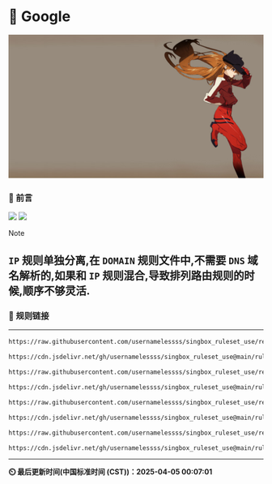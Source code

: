 
# 🧸 Google
![](https://raw.githubusercontent.com/usernamelessss/picture-bed/main/images/202504042256831.jpg)
### 📣 前言
![](https://shields.io/badge/-移除重复规则-ff69b4) ![](https://shields.io/badge/-IP&nbsp;规则单独存放不与&nbsp;DOMAIN&nbsp;等混合-green)
> [!NOTE]
**`IP` 规则单独分离,在 `DOMAIN` 规则文件中,不需要 `DNS` 域名解析的,如果和 `IP` 规则混合,导致排列路由规则的时候,顺序不够灵活.**
---

###  🔗 规则链接
---

```url
https://raw.githubusercontent.com/usernamelessss/singbox_ruleset_use/refs/heads/main/rule/Google/Google_IP.json
```

```url
https://cdn.jsdelivr.net/gh/usernamelessss/singbox_ruleset_use@main/rule/Google/Google_IP.json
```

```url
https://raw.githubusercontent.com/usernamelessss/singbox_ruleset_use/refs/heads/main/rule/Google/Google_IP.srs
```

```url
https://cdn.jsdelivr.net/gh/usernamelessss/singbox_ruleset_use@main/rule/Google/Google_IP.srs
```

```url
https://raw.githubusercontent.com/usernamelessss/singbox_ruleset_use/refs/heads/main/rule/Google/Google_No_IP.json
```

```url
https://cdn.jsdelivr.net/gh/usernamelessss/singbox_ruleset_use@main/rule/Google/Google_No_IP.json
```

```url
https://raw.githubusercontent.com/usernamelessss/singbox_ruleset_use/refs/heads/main/rule/Google/Google_No_IP.srs
```

```url
https://cdn.jsdelivr.net/gh/usernamelessss/singbox_ruleset_use@main/rule/Google/Google_No_IP.srs
```

---
**⏲️ 最后更新时间(中国标准时间 (CST))：2025-04-05 00:07:01**